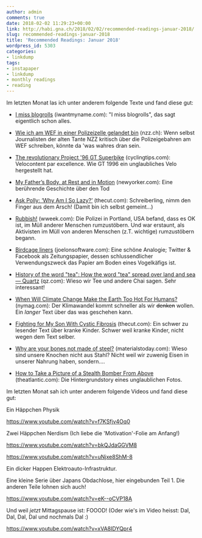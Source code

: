 ```yaml
---
author: admin
comments: true
date: 2018-02-02 11:29:23+00:00
link: http://habi.gna.ch/2018/02/02/recommended-readings-januar-2018/
slug: recommended-readings-januar-2018
title: 'Recommended Readings: Januar 2018'
wordpress_id: 5303
categories:
- linkdump
tags:
- instapaper
- linkdump
- monthly readings
- reading
---
```


Im letzten Monat las ich unter anderem folgende Texte und fand diese gut:





  * [I miss blogrolls](https://iwantmyname.com/blog/i-miss-blogrolls) (iwantmyname.com): "I miss blogrolls", das sagt eigentlich schon alles.


  * [Wie ich am WEF in einer Polizeizelle gelandet bin](https://www.nzz.ch/schweiz/wie-ich-am-wef-in-einer-polizeizelle-gelandet-bin-ld.1350701) (nzz.ch): Wenn selbst Journalisten der alten Tante NZZ kritisch über die Polizeigebahren am WEF schreiben, könnte da 'was wahres dran sein.


  * [The revolutionary Project '96 GT Superbike](https://cyclingtips.com/2016/08/the-revolutionary-project-96-gt-superbike-and-its-lasting-impact-on-bicycle-engineering/) (cyclingtips.com): Velocontent par excellence. Wie GT 1996 ein unglaubliches Velo hergestellt hat.


  * [My Father’s Body, at Rest and in Motion](https://www.newyorker.com/magazine/2018/01/08/my-fathers-body-at-rest-and-in-motion) (newyorker.com): Eine berührende Geschichte über den Tod


  * [Ask Polly: ‘Why Am I So Lazy?’](https://www.thecut.com/2018/01/ask-polly-why-am-i-so-lazy.html) (thecut.com): Schreiberling, nimm den Finger aus dem Arsch! (Damit bin ich selbst gemeint...)


  * [Rubbish!](http://www.wweek.com/portland/article-1616-rubbish.html-2) (wweek.com): Die Polizei in Portland, USA befand, dass es OK ist, im Müll anderer Menschen rumzustöbern. Und war erstaunt, als Aktivisten im Müll von anderen Menschen (z.T. wichtige) rumzustöbern begann.


  * [Birdcage liners](https://www.joelonsoftware.com/2018/01/12/birdcage-liners/) (joelonsoftware.com): Eine schöne Analogie; Twitter & Facebook als Zeitungspapier, dessen schlussendlicher Verwendungszweck das Papier am Boden eines Vogelkäfigs ist.


  * [History of the word "tea": How the word "tea" spread over land and sea — Quartz](https://qz.com/1176962/map-how-the-word-tea-spread-over-land-and-sea-to-conquer-the-world/) (qz.com): Wieso wir Tee und andere Chai sagen. Sehr interessant!


  * [When Will Climate Change Make the Earth Too Hot For Humans?](http://nymag.com/daily/intelligencer/2017/07/climate-change-earth-too-hot-for-humans.html) (nymag.com): Der Klimawandel kommt schneller als wir <del>denken</del> wollen. Ein _langer_ Text über das was geschehen kann.


  * [Fighting for My Son With Cystic Fibrosis](https://www.thecut.com/2017/11/raising-child-with-cystic-fibrosis.html) (thecut.com): Ein schwer zu lesender Text über kranke Kinder. Schwer weil kranke Kinder, nicht wegen dem Text selber.


  * [Why are your bones not made of steel?](https://www.materialstoday.com/mechanical-properties/news/why-are-your-bones-not-made-of-steel/) (materialstoday.com): Wieso sind unsere Knochen nicht aus Stahl? Nicht weil wir zuwenig Eisen in unserer Nahrung haben, sondern....


  * [How to Take a Picture of a Stealth Bomber From Above](https://www.theatlantic.com/technology/archive/2018/01/how-to-take-a-picture-of-the-stealth-bomber-over-the-rose-bowl/549545/) (theatlantic.com): Die Hintergrundstory eines unglaublichen Fotos.



Im letzten Monat sah ich unter anderem folgende Videos und fand diese gut:

Ein Häppchen Physik

https://www.youtube.com/watch?v=f7KSfjv4Oq0

Zwei Häppchen Nerdism (Ich liebe die 'Motivation'-Folie am Anfang!)

https://www.youtube.com/watch?v=bkQJdaGGVM8

https://www.youtube.com/watch?v=uNjxe8ShM-8

Ein dicker Happen Elektroauto-Infrastruktur.



Eine kleine Serie über Japans Obdachlose, hier eingebunden Teil 1.
Die anderen Teile lohnen sich auch!

https://www.youtube.com/watch?v=eK--oCVP18A

Und weil _jetzt_ Mittagspause ist: FOOOD!
(Oder wie's im Video heisst: Dal, Dal, Dal, Dal und nochmals Dal :)

https://www.youtube.com/watch?v=xVA8IDYQpr4
